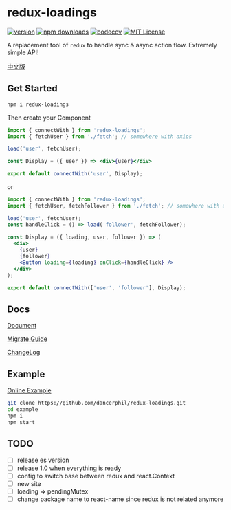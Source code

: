 # redux-loadings

[![version](https://img.shields.io/npm/v/redux-loadings.svg?style=flat-square)](http://npm.im/redux-loadings)
[![npm downloads](https://img.shields.io/npm/dm/redux-loadings.svg?style=flat-square)](https://www.npmjs.com/package/redux-loadings)
[![codecov](https://codecov.io/gh/dancerphil/redux-loadings/branch/develop/graph/badge.svg)](https://codecov.io/gh/dancerphil/redux-loadings)
[![MIT License](https://img.shields.io/npm/l/redux-loadings.svg?style=flat-square)](http://opensource.org/licenses/MIT)

A replacement tool of `redux` to handle sync & async action flow. Extremely simple API!

[中文版](https://github.com/dancerphil/redux-loadings/blob/master/docs/README-zh_CN.md)

## Get Started

```bash
npm i redux-loadings
```

Then create your Component

```jsx harmony
import { connectWith } from 'redux-loadings';
import { fetchUser } from './fetch'; // somewhere with axios

load('user', fetchUser);

const Display = ({ user }) => <div>{user}</div>

export default connectWith('user', Display);
```

or

```jsx harmony
import { connectWith } from 'redux-loadings';
import { fetchUser, fetchFollower } from './fetch'; // somewhere with axios

load('user', fetchUser);
const handleClick = () => load('follower', fetchFollower);

const Display = ({ loading, user, follower }) => (
  <div>
    {user}
    {follower}
    <Button loading={loading} onClick={handleClick} />
  </div>
);

export default connectWith(['user', 'follower'], Display);
```

## Docs

[Document](https://github.com/dancerphil/redux-loadings/blob/master/docs/Document.md)

[Migrate Guide](https://github.com/dancerphil/redux-loadings/blob/master/docs/Migrate.md)

[ChangeLog](https://github.com/dancerphil/redux-loadings/blob/master/docs/CHANGELOG.md)

## Example

[Online Example](https://dancerphil.github.io/redux-loadings/index.html)

```bash
git clone https://github.com/dancerphil/redux-loadings.git
cd example
npm i
npm start
```

## TODO

- [ ] release es version
- [ ] release 1.0 when everything is ready
- [ ] config to switch base between redux and react.Context
- [ ] new site
- [ ] loading => pendingMutex
- [ ] change package name to react-name since redux is not related anymore

